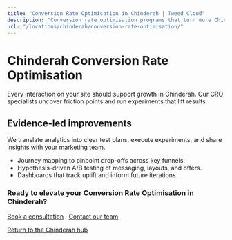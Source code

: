 ```yaml
---
title: "Conversion Rate Optimisation in Chinderah | Tweed Cloud"
description: "Conversion rate optimisation programs that turn more Chinderah visitors into customers."
url: "/locations/chinderah/conversion-rate-optimisation/"
---
```


# Chinderah Conversion Rate Optimisation

Every interaction on your site should support growth in Chinderah. Our CRO specialists uncover friction points and run experiments that lift results.

## Evidence-led improvements

We translate analytics into clear test plans, execute experiments, and share insights with your marketing team.

- Journey mapping to pinpoint drop-offs across key funnels.
- Hypothesis-driven A/B testing of messaging, layouts, and offers.
- Dashboards that track uplift and inform future iterations.

### Ready to elevate your Conversion Rate Optimisation in Chinderah?

[Book a consultation](/consultation/) · [Contact our team](/contact/)

[Return to the Chinderah hub](/locations/chinderah/)
